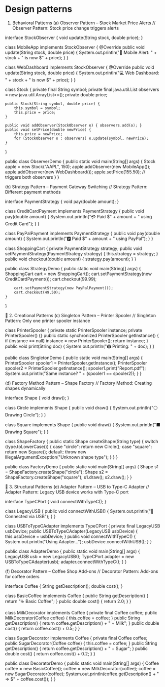 # Design patterns
1. Behavioral Patterns
(a) Observer Pattern – Stock Market Price Alerts
// Observer Pattern: Stock price change triggers alerts

interface StockObserver {
    void update(String stock, double price);
}

class MobileApp implements StockObserver {
    @Override
    public void update(String stock, double price) {
        System.out.println("📱 Mobile Alert: " + stock + " is now $" + price);
    }
}

class WebDashboard implements StockObserver {
    @Override
    public void update(String stock, double price) {
        System.out.println("💻 Web Dashboard: " + stock + " is now $" + price);
    }
}

class Stock {
    private final String symbol;
    private final java.util.List<StockObserver> observers = new java.util.ArrayList<>();
    private double price;

    public Stock(String symbol, double price) {
        this.symbol = symbol;
        this.price = price;
    }

    public void addObserver(StockObserver o) { observers.add(o); }
    public void setPrice(double newPrice) {
        this.price = newPrice;
        for (StockObserver o : observers) o.update(symbol, newPrice);
    }
}

public class ObserverDemo {
    public static void main(String[] args) {
        Stock apple = new Stock("AAPL", 150);
        apple.addObserver(new MobileApp());
        apple.addObserver(new WebDashboard());
        apple.setPrice(155.50); // triggers both observers
    }
}

(b) Strategy Pattern – Payment Gateway Switching
// Strategy Pattern: Different payment methods

interface PaymentStrategy {
    void pay(double amount);
}

class CreditCardPayment implements PaymentStrategy {
    public void pay(double amount) { System.out.println("💳 Paid $" + amount + " using Credit Card"); }
}

class PayPalPayment implements PaymentStrategy {
    public void pay(double amount) { System.out.println("🅿️ Paid $" + amount + " using PayPal"); }
}

class ShoppingCart {
    private PaymentStrategy strategy;
    public void setPaymentStrategy(PaymentStrategy strategy) { this.strategy = strategy; }
    public void checkout(double amount) { strategy.pay(amount); }
}

public class StrategyDemo {
    public static void main(String[] args) {
        ShoppingCart cart = new ShoppingCart();
        cart.setPaymentStrategy(new CreditCardPayment());
        cart.checkout(99.99);

        cart.setPaymentStrategy(new PayPalPayment());
        cart.checkout(49.50);
    }
}

🔹 2. Creational Patterns
(c) Singleton Pattern – Printer Spooler
// Singleton Pattern: Only one printer spooler instance

class PrinterSpooler {
    private static PrinterSpooler instance;
    private PrinterSpooler() {}
    public static synchronized PrinterSpooler getInstance() {
        if (instance == null) instance = new PrinterSpooler();
        return instance;
    }
    public void print(String doc) {
        System.out.println("🖨 Printing: " + doc);
    }
}

public class SingletonDemo {
    public static void main(String[] args) {
        PrinterSpooler spooler1 = PrinterSpooler.getInstance();
        PrinterSpooler spooler2 = PrinterSpooler.getInstance();
        spooler1.print("Report.pdf");
        System.out.println("Same instance? " + (spooler1 == spooler2));
    }
}

(d) Factory Method Pattern – Shape Factory
// Factory Method: Creating shapes dynamically

interface Shape {
    void draw();
}

class Circle implements Shape {
    public void draw() { System.out.println("⚪ Drawing Circle"); }
}

class Square implements Shape {
    public void draw() { System.out.println("⬛ Drawing Square"); }
}

class ShapeFactory {
    public static Shape createShape(String type) {
        switch (type.toLowerCase()) {
            case "circle": return new Circle();
            case "square": return new Square();
            default: throw new IllegalArgumentException("Unknown shape type");
        }
    }
}

public class FactoryDemo {
    public static void main(String[] args) {
        Shape s1 = ShapeFactory.createShape("circle");
        Shape s2 = ShapeFactory.createShape("square");
        s1.draw();
        s2.draw();
    }
}

🔹 3. Structural Patterns
(e) Adapter Pattern – USB to Type-C Adapter
// Adapter Pattern: Legacy USB device works with Type-C port

interface TypeCPort {
    void connectWithTypeC();
}

class LegacyUSB {
    public void connectWithUSB() { System.out.println("🔌 Connected via USB"); }
}

class USBToTypeCAdapter implements TypeCPort {
    private final LegacyUSB usbDevice;
    public USBToTypeCAdapter(LegacyUSB usbDevice) { this.usbDevice = usbDevice; }
    public void connectWithTypeC() {
        System.out.println("Using Adapter...");
        usbDevice.connectWithUSB();
    }
}

public class AdapterDemo {
    public static void main(String[] args) {
        LegacyUSB usb = new LegacyUSB();
        TypeCPort adapter = new USBToTypeCAdapter(usb);
        adapter.connectWithTypeC();
    }
}

(f) Decorator Pattern – Coffee Shop Add-ons
// Decorator Pattern: Add-ons for coffee orders

interface Coffee {
    String getDescription();
    double cost();
}

class BasicCoffee implements Coffee {
    public String getDescription() { return "☕ Basic Coffee"; }
    public double cost() { return 2.0; }
}

class MilkDecorator implements Coffee {
    private final Coffee coffee;
    public MilkDecorator(Coffee coffee) { this.coffee = coffee; }
    public String getDescription() { return coffee.getDescription() + " + Milk"; }
    public double cost() { return coffee.cost() + 0.5; }
}

class SugarDecorator implements Coffee {
    private final Coffee coffee;
    public SugarDecorator(Coffee coffee) { this.coffee = coffee; }
    public String getDescription() { return coffee.getDescription() + " + Sugar"; }
    public double cost() { return coffee.cost() + 0.2; }
}

public class DecoratorDemo {
    public static void main(String[] args) {
        Coffee coffee = new BasicCoffee();
        coffee = new MilkDecorator(coffee);
        coffee = new SugarDecorator(coffee);
        System.out.println(coffee.getDescription() + " => $" + coffee.cost());
    }
}

